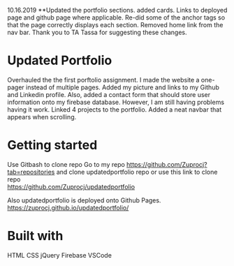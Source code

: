 10.16.2019
**Updated the portfolio sections. added cards. Links to deployed page and github page where applicable. Re-did some of the anchor tags so that the page correctly displays each section. Removed home link from the nav bar. Thank you to TA Tassa for suggesting these changes.

# Updated Portfolio

Overhauled the the first porftolio assignment.  I made the website a one-pager instead of multiple pages. 
Added my picture and links to my Github and Linkedin profile. Also, added a contact form that should store 
user information onto my firebase database. However, I am still having problems having it work. 
Linked 4 projects to the portfolio.  Added a neat navbar that appears when scrolling.

# Getting started

Use Gitbash to clone repo
Go to my repo https://github.com/Zuprocj?tab=repositories and clone updatedportfolio repo or use this link to clone repo  
https://github.com/Zuprocj/updatedportfolio

Also updatedportfolio is deployed onto Github Pages.
https://zuprocj.github.io/updatedportfolio/


# Built with
HTML
CSS 
jQuery
Firebase
VSCode
